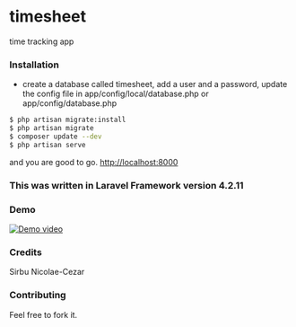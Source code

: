timesheet
=========

time tracking app


### Installation
- create a database called timesheet, add a user and a password, update the config file in app/config/local/database.php or app/config/database.php
```bash
$ php artisan migrate:install
$ php artisan migrate
$ composer update --dev
$ php artisan serve
```
and you are good to go. [http://localhost:8000](http://localhost:8000)

### This was written in Laravel Framework version 4.2.11

### Demo

[![Demo video](http://img.youtube.com/vi/YJRyzmc6l-Y/0.jpg)](http://www.youtube.com/watch?v=YJRyzmc6l-Y)


### Credits
Sirbu Nicolae-Cezar

### Contributing
Feel free to fork it.
